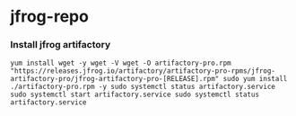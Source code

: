 # jfrog-repo
### Install jfrog artifactory 
`yum install wget -y
wget -V
wget -O artifactory-pro.rpm "https://releases.jfrog.io/artifactory/artifactory-pro-rpms/jfrog-artifactory-pro/jfrog-artifactory-pro-[RELEASE].rpm"
sudo yum install ./artifactory-pro.rpm -y
sudo systemctl status artifactory.service
sudo systemctl start artifactory.service
sudo systemctl status artifactory.service`
